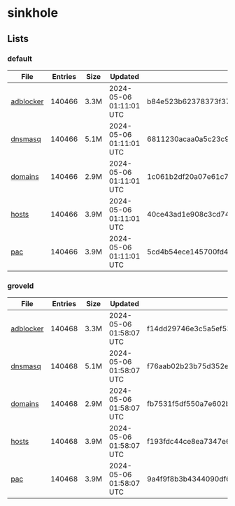 # sinkhole

## Lists

### default

|File|Entries|Size|Updated|Hash|
|-|-|-|-|-|
|[adblocker](https://raw.githubusercontent.com/groveld/sinkhole/lists/default/adblocker.txt)|140466|3.3M|2024-05-06 01:11:01 UTC|b84e523b62378373f37feb50d3ec1bf00cc6935e1c43e07e16b21f9e1e444d33|
|[dnsmasq](https://raw.githubusercontent.com/groveld/sinkhole/lists/default/dnsmasq.txt)|140466|5.1M|2024-05-06 01:11:01 UTC|6811230acaa0a5c23c9de90b6f9c70c69be68aaa8803135135254bc31c1d2e94|
|[domains](https://raw.githubusercontent.com/groveld/sinkhole/lists/default/domains.txt)|140466|2.9M|2024-05-06 01:11:01 UTC|1c061b2df20a07e61c7e4f4a9d9a0e5e85a0226656eac2ccd38b5c45cba81f29|
|[hosts](https://raw.githubusercontent.com/groveld/sinkhole/lists/default/hosts.txt)|140466|3.9M|2024-05-06 01:11:01 UTC|40ce43ad1e908c3cd74d60b7f151ca61757134c70e2ecaed72f8a75c6df770ef|
|[pac](https://raw.githubusercontent.com/groveld/sinkhole/lists/default/pac.txt)|140466|3.9M|2024-05-06 01:11:01 UTC|5cd4b54ece145700fd4eb57b224315e0195d6974655491582791fb056165e0e7|

### groveld

|File|Entries|Size|Updated|Hash|
|-|-|-|-|-|
|[adblocker](https://raw.githubusercontent.com/groveld/sinkhole/lists/groveld/adblocker.txt)|140468|3.3M|2024-05-06 01:58:07 UTC|f14dd29746e3c5a5ef53ca7599c3a6202859d8f48f0356d63d19e778d0cf00f7|
|[dnsmasq](https://raw.githubusercontent.com/groveld/sinkhole/lists/groveld/dnsmasq.txt)|140468|5.1M|2024-05-06 01:58:07 UTC|f76aab02b23b75d352e320bd1048520fda31c4fa48fbceda97c77052ee0d58c1|
|[domains](https://raw.githubusercontent.com/groveld/sinkhole/lists/groveld/domains.txt)|140468|2.9M|2024-05-06 01:58:07 UTC|fb7531f5df550a7e602bc6132dbb569a879ae24f2433adbcddc1c1c698478a92|
|[hosts](https://raw.githubusercontent.com/groveld/sinkhole/lists/groveld/hosts.txt)|140468|3.9M|2024-05-06 01:58:07 UTC|f193fdc44ce8ea7347e6dcab504038a9bffbdcd244b8e33c51e29abedb0288f9|
|[pac](https://raw.githubusercontent.com/groveld/sinkhole/lists/groveld/pac.txt)|140468|3.9M|2024-05-06 01:58:07 UTC|9a4f9f8b3b4344090df64f76e5e62044e52c084faa18ad0f1d0ed44c85fccf1a|
